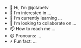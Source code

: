 - 👋 Hi, I’m @jotabetv
- 👀 I’m interested in ...
- 🌱 I’m currently learning ...
- 💞️ I’m looking to collaborate on ...
- 📫 How to reach me ...
- 😄 Pronouns: ...
- ⚡ Fun fact: ...

<!---
jotabetv/jotabetv is a ✨ special ✨ repository because its `README.md` (this file) appears on your GitHub profile.
You can click the Preview link to take a look at your changes.
--->
